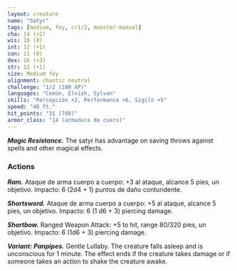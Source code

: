 ```yaml
---
layout: creature
name: "Satyr"
tags: [medium, fey, cr1/2, monster-manual]
cha: 14 (+2)
wis: 10 (0)
int: 12 (+1)
con: 11 (0)
dex: 16 (+3)
str: 12 (+1)
size: Medium fey
alignment: chaotic neutral
challenge: "1/2 (100 XP)"
languages: "Común, Elvish, Sylvan"
skills: "Percepción +2, Performance +6, Sigilo +5"
speed: "40 ft."
hit_points: "31 (7d8)"
armor_class: "14 (armadura de cuero)"
---
```


***Magic Resistance.*** The satyr has advantage on saving throws against spells and other magical effects.

### Actions

***Ram.*** Ataque de arma cuerpo a cuerpo: +3 al ataque, alcance 5 pies, un objetivo. Impacto: 6 (2d4 + 1) puntos de daño contundente.

***Shortsword.*** Ataque de arma cuerpo a cuerpo: +5 al ataque, alcance 5 pies, un objetivo. Impacto: 6 (1 d6 + 3) piercing damage.

***Shortbow.*** Ranged Weapon Attack: +5 to hit, range 80/320 pies, un objetivo. Impacto: 6 (1d6 + 3) piercing damage.

***Variant: Panpipes.*** Gentle Lullaby. The creature falls asleep and is unconscious for 1 minute. The effect ends if the creature takes damage or if someone takes an action to shake the creature awake.